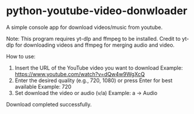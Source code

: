 # python-youtube-video-donwloader
A simple console app for download videos/music from youtube.

Note: This program requires yt-dlp and ffmpeg to be installed.
Credit to yt-dlp for downloading videos and ffmpeg for merging audio and video.

How to use: 
1. Insert the URL of the YouTube video you want to download
Example: https://www.youtube.com/watch?v=dQw4w9WgXcQ
2. Enter the desired quality (e.g., 720, 1080) or press Enter for best available
Example: 720
3. Set download the video or audio (v/a)
Example: a -> Audio

Download completed successfully.

